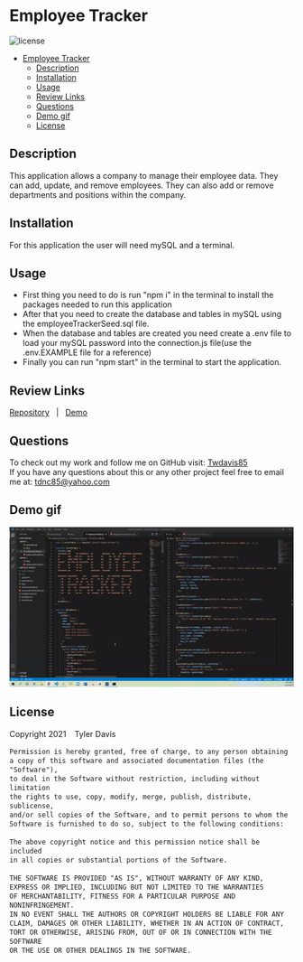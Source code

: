 # Employee Tracker
![license](https://img.shields.io/badge/license-MIT-blue)
- [Employee Tracker](#employee-tracker)
  - [Description](#description)
  - [Installation](#installation)
  - [Usage](#usage)
  - [Review Links](#review-links)
  - [Questions](#questions)
  - [Demo gif](#demo-gif)
  - [License](#license)

## Description
This application allows a company to manage their employee data.  They can add, update, and remove employees. They can also add or remove departments and positions within the company.

## Installation
For this application the user will need mySQL and a terminal.

## Usage
* First thing you need to do is run "npm i" in the terminal to install the packages needed to run this application
* After that you need to create the database and tables in mySQL using the employeeTrackerSeed.sql file.  
* When the database and tables are created you need create a .env file to load your mySQL password into the connection.js file(use the .env.EXAMPLE file for a reference)  
* Finally you can run "npm start" in the terminal to start the application.

## Review Links
[Repository](https://github.com/Twdavis85/Employee-Tracker) &nbsp; | &nbsp; 
[Demo](https://drive.google.com/file/d/14-gfBzc0jLuSdzVqswrYKGz_UYblwFUO/view?usp=sharing)


## Questions
To check out my work and follow me on GitHub visit: [Twdavis85](https://github.com/Twdavis85) <br/>
If you have any questions about this or any other project feel free to email me at: [tdnc85@yahoo.com](mailto:tdnc85@yahoo.com)

## Demo gif
![Employee Tracker gif](./assets/demo.gif)

## License
Copyright 2021 &ensp; Tyler Davis

    Permission is hereby granted, free of charge, to any person obtaining
    a copy of this software and associated documentation files (the "Software"),
    to deal in the Software without restriction, including without limitation
    the rights to use, copy, modify, merge, publish, distribute, sublicense,
    and/or sell copies of the Software, and to permit persons to whom the
    Software is furnished to do so, subject to the following conditions:
    
    The above copyright notice and this permission notice shall be included
    in all copies or substantial portions of the Software.
    
    THE SOFTWARE IS PROVIDED "AS IS", WITHOUT WARRANTY OF ANY KIND, 
    EXPRESS OR IMPLIED, INCLUDING BUT NOT LIMITED TO THE WARRANTIES 
    OF MERCHANTABILITY, FITNESS FOR A PARTICULAR PURPOSE AND NONINFRINGEMENT. 
    IN NO EVENT SHALL THE AUTHORS OR COPYRIGHT HOLDERS BE LIABLE FOR ANY 
    CLAIM, DAMAGES OR OTHER LIABILITY, WHETHER IN AN ACTION OF CONTRACT, 
    TORT OR OTHERWISE, ARISING FROM, OUT OF OR IN CONNECTION WITH THE SOFTWARE 
    OR THE USE OR OTHER DEALINGS IN THE SOFTWARE.